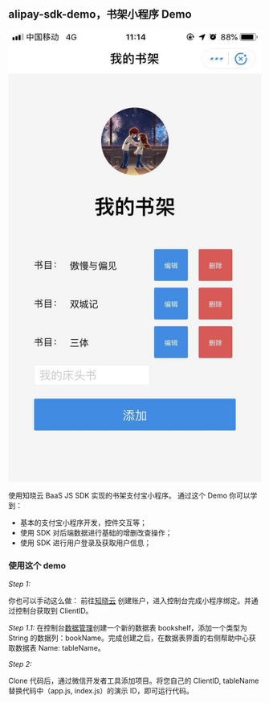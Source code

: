 ## alipay-sdk-demo，书架小程序 Demo

<p align="center"><img src="../assets/alipay-sdk-demo.jpeg" /></p>

使用知晓云 BaaS JS SDK 实现的书架支付宝小程序。
通过这个 Demo 你可以学到：

- 基本的支付宝小程序开发，控件交互等；
- 使用 SDK 对后端数据进行基础的增删改查操作；
- 使用 SDK 进行用户登录及获取用户信息；


### 使用这个 demo

*Step 1:*

你也可以手动这么做：
前往[知晓云](https://cloud.minapp.com) 创建账户，进入控制台完成小程序绑定。并通过控制台获取到 ClientID。

*Step 1.1:*
在控制台[数据管理](https://cloud.minapp.com/hydrogen/flex/schema/)创建一个新的数据表 bookshelf，添加一个类型为 String 的数据列：bookName。完成创建之后，在数据表界面的右侧帮助中心获取数据表 Name: tableName。

*Step 2:*

Clone 代码后，通过微信开发者工具添加项目。将您自己的 ClientID, tableName 替换代码中（app.js, index.js）的演示 ID，即可运行代码。
